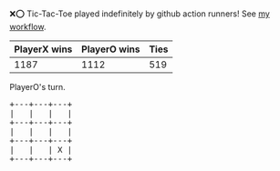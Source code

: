 :x::o: Tic-Tac-Toe played indefinitely by github action runners! See [my workflow](.github/workflows/play.yaml).

|PlayerX wins|PlayerO wins|Ties|
|-|-|-|
|1187|1112|519|

PlayerO's turn.

<pre>
+---+---+---+
|   |   |   |
+---+---+---+
|   |   |   |
+---+---+---+
|   |   | X |
+---+---+---+
</pre>